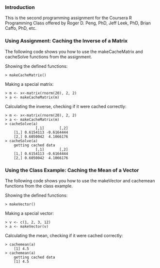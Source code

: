 ### Introduction

This is the second programming assignment for the Coursera R Programming Class offered by Roger D. Peng, PhD, Jeff Leek, PhD, Brian Caffo, PhD, etc.

### Using Assignment: Caching the Inverse of a Matrix

The following code shows you how to use the makeCacheMatrix and cacheSolve functions from the assignment.

Showing the defined functions:
<!-- -->
    > makeCacheMatrix()

Making a special matrix:
<!-- -->
    > m <- x<-matrix(rnorm(20), 2, 2)
    > a <- makeCacheMatrix(m)

Calculating the inverse, checking if it were cached correctly:
<!-- -->
    > m <- x<-matrix(rnorm(20), 2, 2)
    > a <- makeCacheMatrix(m)
    > cacheSolve(a)
                  [,1]       [,2]
        [1,] 0.6154113 -0.6164444
        [2,] 0.6050042  4.1066176
    > cacheSolve(a)
        getting cached data
                  [,1]       [,2]
        [1,] 0.6154113 -0.6164444
        [2,] 0.6050042  4.1066176

### Using the Class Example: Caching the Mean of a Vector

The following code shows you how to use the makeVector and cachemean functions from the class example. 
    
Showing the defined functions:

<!-- -->
    > makeVector()

Making a special vector:
<!-- -->
    > v <- c(1, 2, 3, 12)
    > a <- makeVector(v)

Calculating the mean, checking if it were cached correctly:
<!-- -->
    > cachemean(a)
        [1] 4.5
    > cachemean(a)
        getting cached data
        [1] 4.5
